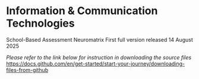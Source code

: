 # Information & Communication Technologies
School-Based Assessment
Neuromatrix
First full version released 14 August 2025

*Please refer to the link below for instruction in downloading the source files*
https://docs.github.com/en/get-started/start-your-journey/downloading-files-from-github

